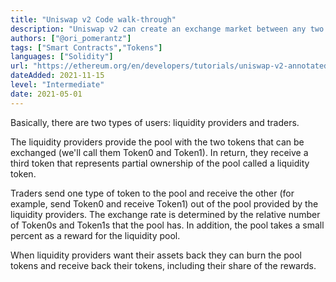 ```yaml
---
title: "Uniswap v2 Code walk-through"
description: "Uniswap v2 can create an exchange market between any two ERC-20 tokens. In this article we will go over the source code for the contracts that implement this protocol."
authors: ["@ori_pomerantz"]
tags: ["Smart Contracts","Tokens"]
languages: ["Solidity"]
url: "https://ethereum.org/en/developers/tutorials/uniswap-v2-annotated-code/"
dateAdded: 2021-11-15
level: "Intermediate"
date: 2021-05-01
---
```


Basically, there are two types of users: liquidity providers and traders.

The liquidity providers provide the pool with the two tokens that can be exchanged (we'll call them Token0 and Token1). In return, they receive a third token that represents partial ownership of the pool called a liquidity token.

Traders send one type of token to the pool and receive the other (for example, send Token0 and receive Token1) out of the pool provided by the liquidity providers. The exchange rate is determined by the relative number of Token0s and Token1s that the pool has. In addition, the pool takes a small percent as a reward for the liquidity pool.

When liquidity providers want their assets back they can burn the pool tokens and receive back their tokens, including their share of the rewards.